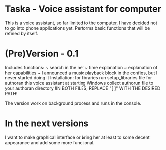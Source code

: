 # Taska - Voice assistant for computer

This is a voice assistant, so far limited to the computer, I have decided not to go into phone applications yet. 
Performs basic functions that will be refined by itself.

# (Pre)Version - 0.1
Includes functions:
  ~ search in the net
  ~ time explanation
  ~ explanation of her capabilities
  ~ I announced a music playback block in the configs, but I never started doing it
Installation:
  for libraries run setup_libraries file
  for authoran this voice assistant at starting Windows collect authorun file to your authoran directory
  !IN BOTH FILES, REPLACE "[ ]" WITH THE DESIRED PATH!
  
The version work on background process and runs in the console. 
# In the next versions
  I want to make graphical interface
  or bring her at least to some decent appearance and add some more functional.
